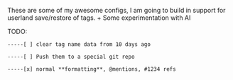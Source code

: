 These are some of my awesome configs, I am going to build in support
for userland save/restore of tags.  + Some experimentation with AI



TODO:
	

	-----[ ] clear tag name data from 10 days ago
	
	-----[ ] Push them to a special git repo 
	
	-----[x] normal **formatting**, @mentions, #1234 refs